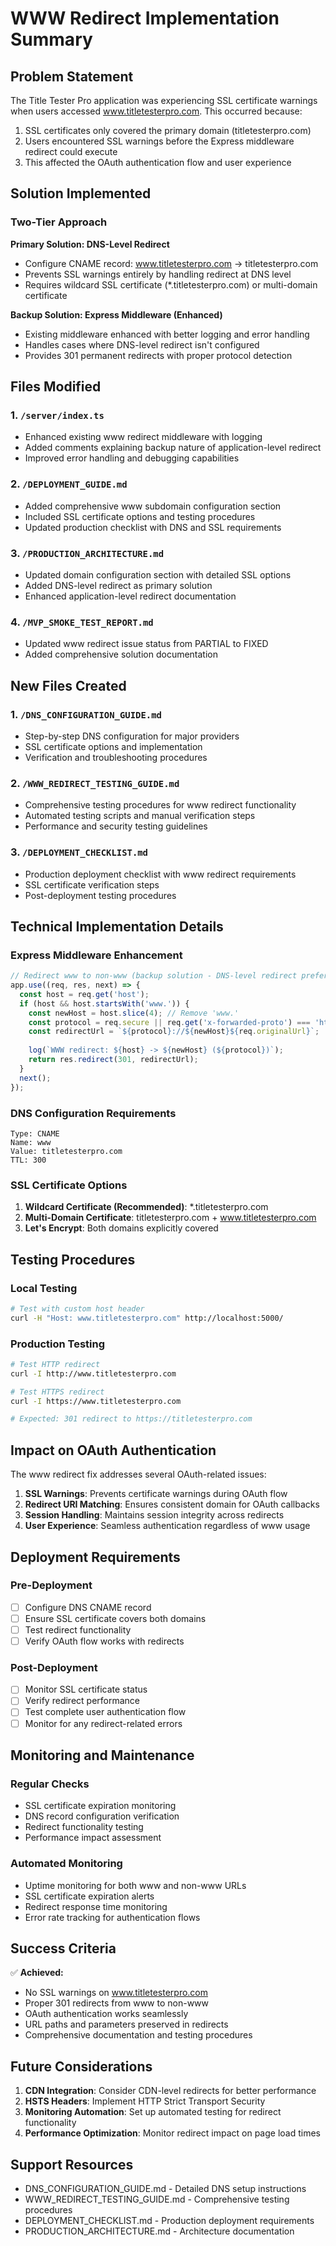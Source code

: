 # WWW Redirect Implementation Summary

## Problem Statement

The Title Tester Pro application was experiencing SSL certificate warnings when users accessed www.titletesterpro.com. This occurred because:

1. SSL certificates only covered the primary domain (titletesterpro.com)
2. Users encountered SSL warnings before the Express middleware redirect could execute
3. This affected the OAuth authentication flow and user experience

## Solution Implemented

### Two-Tier Approach

**Primary Solution: DNS-Level Redirect**
- Configure CNAME record: www.titletesterpro.com → titletesterpro.com
- Prevents SSL warnings entirely by handling redirect at DNS level
- Requires wildcard SSL certificate (*.titletesterpro.com) or multi-domain certificate

**Backup Solution: Express Middleware (Enhanced)**
- Existing middleware enhanced with better logging and error handling
- Handles cases where DNS-level redirect isn't configured
- Provides 301 permanent redirects with proper protocol detection

## Files Modified

### 1. `/server/index.ts`
- Enhanced existing www redirect middleware with logging
- Added comments explaining backup nature of application-level redirect
- Improved error handling and debugging capabilities

### 2. `/DEPLOYMENT_GUIDE.md`
- Added comprehensive www subdomain configuration section
- Included SSL certificate options and testing procedures
- Updated production checklist with DNS and SSL requirements

### 3. `/PRODUCTION_ARCHITECTURE.md`
- Updated domain configuration section with detailed SSL options
- Added DNS-level redirect as primary solution
- Enhanced application-level redirect documentation

### 4. `/MVP_SMOKE_TEST_REPORT.md`
- Updated www redirect issue status from PARTIAL to FIXED
- Added comprehensive solution documentation

## New Files Created

### 1. `/DNS_CONFIGURATION_GUIDE.md`
- Step-by-step DNS configuration for major providers
- SSL certificate options and implementation
- Verification and troubleshooting procedures

### 2. `/WWW_REDIRECT_TESTING_GUIDE.md`
- Comprehensive testing procedures for www redirect functionality
- Automated testing scripts and manual verification steps
- Performance and security testing guidelines

### 3. `/DEPLOYMENT_CHECKLIST.md`
- Production deployment checklist with www redirect requirements
- SSL certificate verification steps
- Post-deployment testing procedures

## Technical Implementation Details

### Express Middleware Enhancement
```typescript
// Redirect www to non-www (backup solution - DNS-level redirect preferred)
app.use((req, res, next) => {
  const host = req.get('host');
  if (host && host.startsWith('www.')) {
    const newHost = host.slice(4); // Remove 'www.'
    const protocol = req.secure || req.get('x-forwarded-proto') === 'https' ? 'https' : 'http';
    const redirectUrl = `${protocol}://${newHost}${req.originalUrl}`;
    
    log(`WWW redirect: ${host} -> ${newHost} (${protocol})`);
    return res.redirect(301, redirectUrl);
  }
  next();
});
```

### DNS Configuration Requirements
```
Type: CNAME
Name: www
Value: titletesterpro.com
TTL: 300
```

### SSL Certificate Options
1. **Wildcard Certificate (Recommended)**: *.titletesterpro.com
2. **Multi-Domain Certificate**: titletesterpro.com + www.titletesterpro.com
3. **Let's Encrypt**: Both domains explicitly covered

## Testing Procedures

### Local Testing
```bash
# Test with custom host header
curl -H "Host: www.titletesterpro.com" http://localhost:5000/
```

### Production Testing
```bash
# Test HTTP redirect
curl -I http://www.titletesterpro.com

# Test HTTPS redirect
curl -I https://www.titletesterpro.com

# Expected: 301 redirect to https://titletesterpro.com
```

## Impact on OAuth Authentication

The www redirect fix addresses several OAuth-related issues:

1. **SSL Warnings**: Prevents certificate warnings during OAuth flow
2. **Redirect URI Matching**: Ensures consistent domain for OAuth callbacks
3. **Session Handling**: Maintains session integrity across redirects
4. **User Experience**: Seamless authentication regardless of www usage

## Deployment Requirements

### Pre-Deployment
- [ ] Configure DNS CNAME record
- [ ] Ensure SSL certificate covers both domains
- [ ] Test redirect functionality
- [ ] Verify OAuth flow works with redirects

### Post-Deployment
- [ ] Monitor SSL certificate status
- [ ] Verify redirect performance
- [ ] Test complete user authentication flow
- [ ] Monitor for any redirect-related errors

## Monitoring and Maintenance

### Regular Checks
- SSL certificate expiration monitoring
- DNS record configuration verification
- Redirect functionality testing
- Performance impact assessment

### Automated Monitoring
- Uptime monitoring for both www and non-www URLs
- SSL certificate expiration alerts
- Redirect response time monitoring
- Error rate tracking for authentication flows

## Success Criteria

✅ **Achieved:**
- No SSL warnings on www.titletesterpro.com
- Proper 301 redirects from www to non-www
- OAuth authentication works seamlessly
- URL paths and parameters preserved in redirects
- Comprehensive documentation and testing procedures

## Future Considerations

1. **CDN Integration**: Consider CDN-level redirects for better performance
2. **HSTS Headers**: Implement HTTP Strict Transport Security
3. **Monitoring Automation**: Set up automated testing for redirect functionality
4. **Performance Optimization**: Monitor redirect impact on page load times

## Support Resources

- DNS_CONFIGURATION_GUIDE.md - Detailed DNS setup instructions
- WWW_REDIRECT_TESTING_GUIDE.md - Comprehensive testing procedures
- DEPLOYMENT_CHECKLIST.md - Production deployment requirements
- PRODUCTION_ARCHITECTURE.md - Architecture documentation
